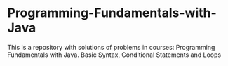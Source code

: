 # Programming-Fundamentals-with-Java
This is a repository with solutions of problems in  courses: Programming Fundamentals with Java.
Basic Syntax, Conditional Statements and Loops

